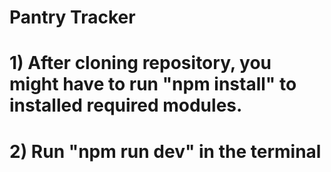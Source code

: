 # Pantry Tracker

# 1) After cloning repository, you might have to run "npm install" to installed required modules.
# 2) Run "npm run dev" in the terminal 
